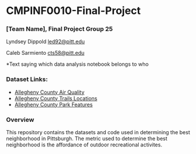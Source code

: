 # CMPINF0010-Final-Project

### [Team Name], Final Project Group 25

Lyndsey Dippold led92@pitt.edu

Caleb Sarmiento cts58@pitt.edu

*Text saying which data analysis notebook belongs to who

### Dataset Links:
* [Allegheny County Air Quality](https://data.wprdc.org/dataset/allegheny-county-air-quality)
* [Allegheny County Trails Locations](https://data.wprdc.org/dataset/allegheny-county-trails-locations)
* [Allegheny County Park Features](https://data.wprdc.org/dataset/allegheny-county-park-features)

### Overview
This repository contains the datasets and code used in determining the best neighborhood in Pittsburgh. The metric used to determine the best neighborhood is the affordance of outdoor recreational activites.
